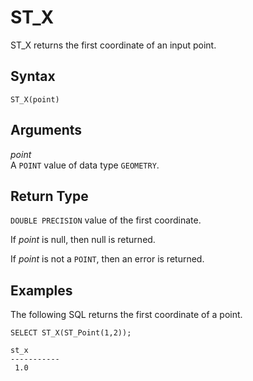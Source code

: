 # ST\_X<a name="ST_X-function"></a>

ST\_X returns the first coordinate of an input point\. 

## Syntax<a name="ST_X-function-syntax"></a>

```
ST_X(point)
```

## Arguments<a name="ST_X-function-arguments"></a>

 *point*   
A `POINT` value of data type `GEOMETRY`\. 

## Return Type<a name="ST_X-function-return"></a>

`DOUBLE PRECISION` value of the first coordinate\.

If *point* is null, then null is returned\. 

If *point* is not a `POINT`, then an error is returned\. 

## Examples<a name="ST_X-function-examples"></a>

The following SQL returns the first coordinate of a point\. 

```
SELECT ST_X(ST_Point(1,2));
```

```
st_x
-----------
 1.0
```